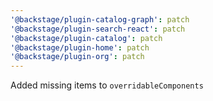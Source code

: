 ```yaml
---
'@backstage/plugin-catalog-graph': patch
'@backstage/plugin-search-react': patch
'@backstage/plugin-catalog': patch
'@backstage/plugin-home': patch
'@backstage/plugin-org': patch
---
```


Added missing items to `overridableComponents`
